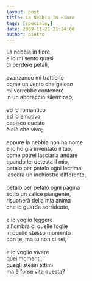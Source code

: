```yaml
---
layout: post
title: La Nebbia In Fiore
tags: [speciale,]
date: 2009-11-21 21:24:00
author: pietro
---
```

La nebbia in fiore<br/>e io mi sento quasi<br/>di perdere petali,<br/><br/>avanzando mi trattiene<br/>come un vento che geloso<br/>mi vorrebbe contenere<br/>in un abbraccio silenzioso;<br/><br/>ed io romantico<br/>ed io emotivo,<br/>capisco questo<br/>è ciò che vivo;<br/><br/>eppure la nebbia non ha nome<br/>e io ho già inventato il tuo,<br/>come potrei lasciarla andare<br/>quando lei detesta il mio,<br/>petalo per petalo ogni lacrima<br/>lascerà un inchiostro differente,<br/><br/>petalo per petalo ogni pagina<br/>sotto un salice piangente,<br/>risuonerà della mia anima<br/>che lo guarda sorridente,<br/><br/>e io voglio leggere<br/>all'ombra di quelle foglie<br/>in quello stesso momento<br/>con te, ma tu non ci sei,<br/><br/>e io voglio vivere<br/>quei momenti,<br/>quegli stessi attimi<br/>ma è forse vita questa?
